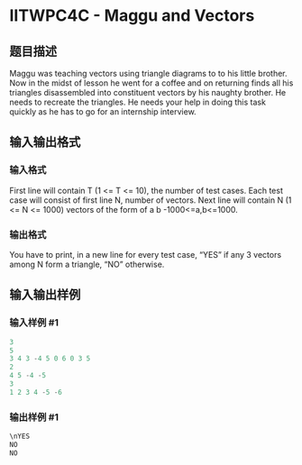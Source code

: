 # IITWPC4C - Maggu and Vectors

## 题目描述

Maggu was teaching vectors using triangle diagrams to to his little brother. Now in the midst of lesson he went for a coffee and on returning finds all his triangles disassembled into constituent vectors by his naughty brother. He needs to recreate the triangles. He needs your help in doing this task quickly as he has to go for an internship interview.

## 输入输出格式

### 输入格式

First line will contain T (1 <= T <= 10), the number of test cases. Each test case will consist of first line N, number of vectors. Next line will contain N (1 <= N <= 1000) vectors of the form of a b -1000<=a,b<=1000.

### 输出格式

You have to print, in a new line for every test case, “YES” if any 3 vectors among N form a triangle, “NO” otherwise.

## 输入输出样例

### 输入样例 #1

```cpp
3
5 
3 4 3 -4 5 0 6 0 3 5
2
4 5 -4 -5
3 
1 2 3 4 -5 -6
```


### 输出样例 #1

```cpp
\nYES
NO
NO
```


